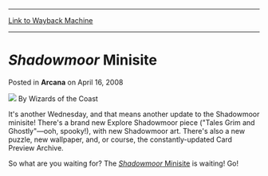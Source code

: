 
---
[Link to Wayback Machine](https://web.archive.org/web/20220628091133/https://magic.wizards.com/en/articles/archive/shadowmoor-minisite-2008-04-16)

[_metadata_:author]:- "Wizards of the Coast"
[_metadata_:description]:- "It's another Wednesday, and that means another update to the Shadowmoor minisite! There's a brand new Explore Shadowmoor piece (`Tales Grim and Ghostly`—ooh, spooky!), with new Shadowmoor art. There's also a new puzzle, new wallpaper, and, or course, the constantly-updated Card Preview Archive. So what are you waiting for? The Shadowmoor Minisite is waiting! Go!"
[_metadata_:generator]:- "Drupal 7 (http://drupal.org)"
[_metadata_:node]:- "603561"
[_metadata_:publish_date]:- "2008-04-16"
[_metadata_:source]:- "div-main-content"
[_metadata_:title]:- "Shadowmoor Minisite"
[_metadata_:wayback_capture_timestamp]:- "2022-06-28 09:11:33"
[_metadata_:wayback_raw_url]:- "https://web.archive.org/web/20220628091133id_/https://magic.wizards.com/en/articles/archive/shadowmoor-minisite-2008-04-16"
[_metadata_:wayback_url]:- "https://magic.wizards.com/en/articles/archive/shadowmoor-minisite-2008-04-16"
---


*Shadowmoor* Minisite
=====================



 Posted in **Arcana**
 on April 16, 2008 






![](https://media.magic.wizards.com/styles/auth_small/public/images/person/wizards_author.jpg)
By Wizards of the Coast












It's another Wednesday, and that means another update to the Shadowmoor minisite! There's a brand new Explore Shadowmoor piece ("Tales Grim and Ghostly"—ooh, spooky!), with new Shadowmoor art. There's also a new puzzle, new wallpaper, and, or course, the constantly-updated Card Preview Archive.


So what are you waiting for? The [*Shadowmoor* Minisite](http://archive.wizards.com/Magic/Magazine/Article.aspx?x=magic/shadowmoor/home) is waiting! Go!








